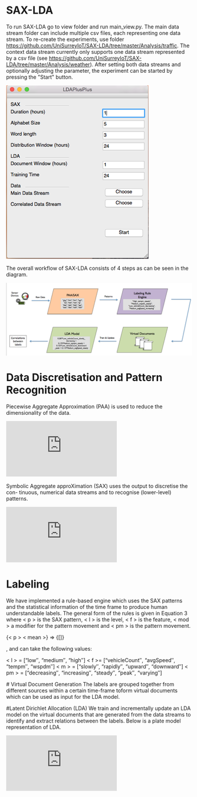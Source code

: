 # SAX-LDA

To run SAX-LDA go to view folder and run main_view.py. The main data stream folder can include multiple csv files, each representing one data stream. To re-create the experiments, use folder https://github.com/UniSurreyIoT/SAX-LDA/tree/master/Analysis/traffic.
The context data stream currently only supports one data stream represented by a csv file (see https://github.com/UniSurreyIoT/SAX-LDA/tree/master/Analysis/weather).
After setting both data streams and optionally adjusting the parameter, the experiment can be started by pressing the "Start" button. 

![alt text](https://github.com/UniSurreyIoT/SAX-LDA/blob/master/images/LDAPlusPlusGui.png)

The overall workflow of SAX-LDA consists of 4 steps as can be seen in the diagram. 

![alt text](https://github.com/UniSurreyIoT/SAX-LDA/blob/master/images/WorkflowNew.png)


# Data Discretisation and Pattern Recognition
Piecewise Aggregate Approximation (PAA) is used to reduce the dimensionality of the data.

![alt text](https://github.com/UniSurreyIoT/SAX-LDA/blob/master/images/paa.pdf)

Symbolic Aggregate approXimation (SAX) uses the output to discretise the con- tinuous, numerical data streams and to recognise (lower-level) patterns.

![alt text](https://github.com/UniSurreyIoT/SAX-LDA/blob/master/images/sax2.pdf)

# Labeling
We have implemented a rule-based engine which uses the SAX patterns and the statistical information of the time frame to produce human understandable labels. The general form of the rules is given in Equation 3 where < p > is the SAX pattern, < l > is the level, < f > is the feature, < mod > a modifier for the pattern movement and < pm > is the pattern movement. 

{< p > < mean >}
       => 
{<l><f >\[<mod>\]<pm>}

<l>, <m> and <pm> can take the following values:

< l > = [“low′′, “medium′′, “high′′] < f >= [“vehicleCount′′, “avgSpeed′′,
        “tempm′′, “wspdm′′]
< m > = [“slowly′′, “rapidly′′, 
        “upward′′, “downward′′]
< pm > = [“decreasing′′, “increasing′′,
         “steady′′, “peak′′, “varying′′]

# Virtual Document Generation
The labels are grouped together from different sources within a certain time-frame toform virtual documents which can be used as input for the LDA model.

#Latent Dirichlet Allocation (LDA)
We train and incrementally update an LDA model on the virtual documents that are generated from the data streams to identify and extract relations between the labels.
Below is a plate model representation of LDA. 

![alt text](https://github.com/UniSurreyIoT/SAX-LDA/blob/master/images/platemodel.pdf)

